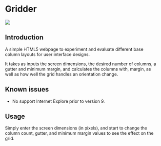 # Gridder

![](https://lh3.googleusercontent.com/-O968KmDYRfw/T1GaoRlw2vI/AAAAAAAAC_8/O7p4sqyc3b8/s795/Gridder-grab-2.jpg)

## Introduction

A simple HTML5 webpage to experiment and evaluate different base column layouts for user interface designs.

It takes as inputs the screen dimensions, the desired number of columns, a gutter and minimum margin, and calculates the columns with, margin, as well as how well the grid handles an orientation change.

## Known issues

* No support Internet Explore prior to version 9.

## Usage

Simply enter the screen dimensions (in pixels), and start to change the column count, gutter, and minimum margin values to see the effect on the grid.




